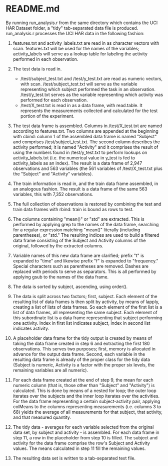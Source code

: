 # README.md

By running run\_analysis.r from the same directory which contains the UCI HAR Dataset folder, a "tidy" tab-separated data file is produced. run\_analysis.r processes the UCI HAR data in the following fashion:

1. features.txt and activity\_labels.txt are read in as character vectors with scan. features.txt will be used for the names of the variables; activity\_labels will serve as a lookup table for labeling the activity performed in each observation.

2. The test data is read in.
    * /test/subject\_test.txt and /test/y\_test.txt are read as numeric vectors, with scan. /test/subject\_test.txt will serve as the variable representing which subject performed the task in an observation. /test/y\_test.txt serves as the variable representing which activity was performed for each observation.
    * /test/X\_test.txt is read in as a data frame, with read.table. It represents the measurements collected and calculated for the test portion of the experiment.

3. The test data frame is assembled. Columns in /test/X\_test.txt are named according to features.txt. Two columns are appended at the beginning with cbind: column 1 of the assembled data frame is named "Subject" and comprises /test/subject\_test.txt. The second column describes the activity performed; it is named "Activity" and it comprises the result of using the numbers found in /test/y\_test.txt to perform lookups on activity\_labels.txt (i.e. the numerical value in y\_test is fed to activity\_labels as an index). The result is a data frame of 2,947 observations and 563 variables (the 561 variables of /test/X\_test.txt plus the "Subject" and "Activity" variables).

4. The train information is read in, and the train data frame assembled, in an analogous fashion. The result is a data frame of the same 563 variables, this with 7,352 observations.

5. The full collection of observations is restored by combining the test and train data frames with rbind: train is bound as rows to test.

6. The columns containing "mean()" or "std" are extracted. This is performed by applying grep to the names of the data frame, searching for a regular expression matching "mean()" literally (including parentheses), or "std." The resulting indices are used to build a filtered data frame consisting of the Subject and Activity columns of the original, followed by the extracted columns.

7. Variable names of this new data frame are clarified; prefix "t" is expanded to "time" and likewise prefix "f" is expanded to "frequency." Special characters such as parentheses are removed. Dashes are replaced with periods to serve as separators. This is all performed by applying gsub to the names of the data frame.

8. The data is sorted by subject, ascending, using order().

9. The data is split across two factors; first, subject. Each element of the resulting list of data frames is then split by activity, by means of lapply, creating a list of lists of data frames. So each element of the first list is a list of data frames, all representing the same subject. Each element of this subordinate list is a data frame representing that subject performing one activity. Index in first list indicates subject, index in second list indicates activity.

10. A placeholder data frame for the tidy output is created by means of taking the data frame created in step 6 and extracting the first 180 observations. This serves two purposes; first, memory is allocated in advance for the output data frame. Second, each variable in the resulting data frame is already of the proper class for the tidy data (Subject is numeric, Activity is a factor with the proper six levels, the remaining variables are all numeric).

11. For each data frame created at the end of step 9, the mean for each numeric column (that is, those other than "Subject" and "Activity") is calculated. This is done by means of a nested for loop; the outer loop iterates over the subjects and the inner loop iterates over the activities.  For the data frame representing a certain subject-activity pair, applying colMeans to the columns representing measurements (i.e. columns 3 to 68) yields the average of all measurements for that subject, that activity, and that measured quantity.

12. The tidy data - averages for each variable selected from the original data set, by subject and activity - is assembled. For each data frame in step 11, a row in the placeholder from step 10 is filled. The subject and activity for the data frame comprise the row's Subject and Activity values. The means calculated in step 11 fill the remaining values.

13. The resulting data set is written to a tab-separated text file.